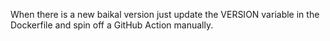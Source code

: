 When there is a new baikal version just update the VERSION variable in the Dockerfile and spin off a GitHub Action manually.

